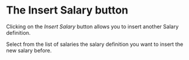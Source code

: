 # The Insert Salary button

Clicking on the _Insert Salary_ button allows you to insert another Salary
definition.

Select from the list of salaries the salary definition you want to
insert the new salary before.
